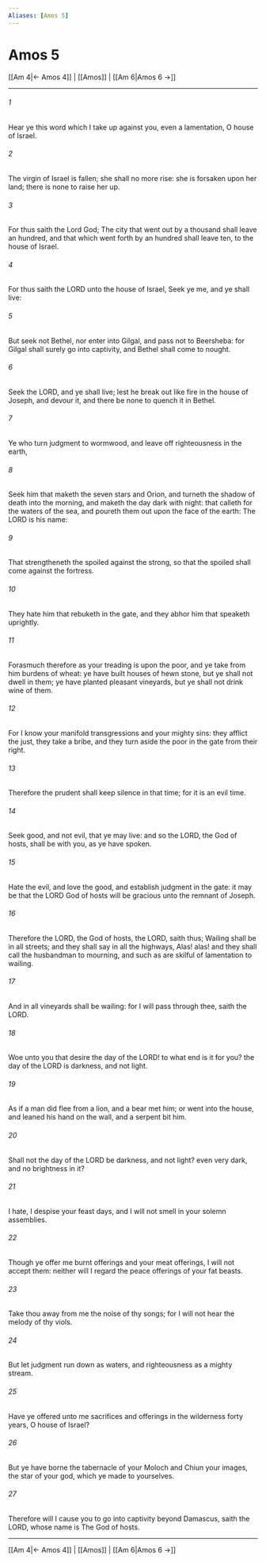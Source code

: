```yaml
---
Aliases: [Amos 5]
---
```

# Amos 5

[[Am 4|← Amos 4]] | [[Amos]] | [[Am 6|Amos 6 →]]
***



###### 1 
Hear ye this word which I take up against you, even a lamentation, O house of Israel. 

###### 2 
The virgin of Israel is fallen; she shall no more rise: she is forsaken upon her land; there is none to raise her up. 

###### 3 
For thus saith the Lord God; The city that went out by a thousand shall leave an hundred, and that which went forth by an hundred shall leave ten, to the house of Israel. 

###### 4 
For thus saith the LORD unto the house of Israel, Seek ye me, and ye shall live: 

###### 5 
But seek not Bethel, nor enter into Gilgal, and pass not to Beersheba: for Gilgal shall surely go into captivity, and Bethel shall come to nought. 

###### 6 
Seek the LORD, and ye shall live; lest he break out like fire in the house of Joseph, and devour it, and there be none to quench it in Bethel. 

###### 7 
Ye who turn judgment to wormwood, and leave off righteousness in the earth, 

###### 8 
Seek him that maketh the seven stars and Orion, and turneth the shadow of death into the morning, and maketh the day dark with night: that calleth for the waters of the sea, and poureth them out upon the face of the earth: The LORD is his name: 

###### 9 
That strengtheneth the spoiled against the strong, so that the spoiled shall come against the fortress. 

###### 10 
They hate him that rebuketh in the gate, and they abhor him that speaketh uprightly. 

###### 11 
Forasmuch therefore as your treading is upon the poor, and ye take from him burdens of wheat: ye have built houses of hewn stone, but ye shall not dwell in them; ye have planted pleasant vineyards, but ye shall not drink wine of them. 

###### 12 
For I know your manifold transgressions and your mighty sins: they afflict the just, they take a bribe, and they turn aside the poor in the gate from their right. 

###### 13 
Therefore the prudent shall keep silence in that time; for it is an evil time. 

###### 14 
Seek good, and not evil, that ye may live: and so the LORD, the God of hosts, shall be with you, as ye have spoken. 

###### 15 
Hate the evil, and love the good, and establish judgment in the gate: it may be that the LORD God of hosts will be gracious unto the remnant of Joseph. 

###### 16 
Therefore the LORD, the God of hosts, the LORD, saith thus; Wailing shall be in all streets; and they shall say in all the highways, Alas! alas! and they shall call the husbandman to mourning, and such as are skilful of lamentation to wailing. 

###### 17 
And in all vineyards shall be wailing: for I will pass through thee, saith the LORD. 

###### 18 
Woe unto you that desire the day of the LORD! to what end is it for you? the day of the LORD is darkness, and not light. 

###### 19 
As if a man did flee from a lion, and a bear met him; or went into the house, and leaned his hand on the wall, and a serpent bit him. 

###### 20 
Shall not the day of the LORD be darkness, and not light? even very dark, and no brightness in it? 

###### 21 
I hate, I despise your feast days, and I will not smell in your solemn assemblies. 

###### 22 
Though ye offer me burnt offerings and your meat offerings, I will not accept them: neither will I regard the peace offerings of your fat beasts. 

###### 23 
Take thou away from me the noise of thy songs; for I will not hear the melody of thy viols. 

###### 24 
But let judgment run down as waters, and righteousness as a mighty stream. 

###### 25 
Have ye offered unto me sacrifices and offerings in the wilderness forty years, O house of Israel? 

###### 26 
But ye have borne the tabernacle of your Moloch and Chiun your images, the star of your god, which ye made to yourselves. 

###### 27 
Therefore will I cause you to go into captivity beyond Damascus, saith the LORD, whose name is The God of hosts.

***
[[Am 4|← Amos 4]] | [[Amos]] | [[Am 6|Amos 6 →]]
